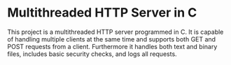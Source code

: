 # Multithreaded HTTP Server in C
This project is a multithreaded HTTP server programmed in C. It is capable of handling multiple clients at the same time and supports both GET and POST requests from a client. Furthermore it handles both text and binary files, includes basic security checks, and logs all requests.



